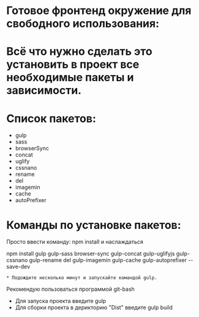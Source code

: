 # Готовое фронтенд окружение для свободного использования:

# Всё что нужно сделать это установить в проект все необходимые пакеты и зависимости.

# Список пакетов:
 
 * gulp
 * sass
 * browserSync
 * concat
 * uglify
 * cssnano
 * rename
 * del
 * imagemin
 * cache
 * autoPrefixer

# Команды по установке пакетов:

Просто ввести команду: npm install и наслаждаться

npm install gulp gulp-sass browser-sync gulp-concat gulp-uglifyjs gulp-cssnano gulp-rename del gulp-imagemin gulp-cache gulp-autoprefixer --save-dev

	* Подождите несколько минут и запускайте командой gulp.

Рекомендую пользоваться программой git-bash

* Для запуска проекта введите gulp
* Для сборки проекта в дерикторию "Dist" введите gulp build
